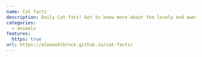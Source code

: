 ```yaml
---
name: Cat facts
description: Daily Cat fats! Get to know more about the lovely and awesome cats.
categories:
  - animals
features:
  https: true
url: https://alexwohlbruck.github.io/cat-facts/
---
```

